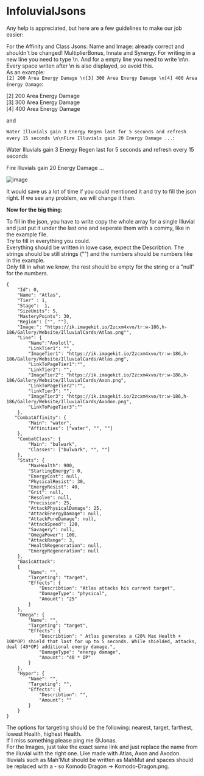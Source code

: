 # InfoluvialJsons

Any help is appreciated, but here are a few guidelines to make our job easier:

For the Affinity and Class Jsons:
Name and Image: already correct and shouldn't be changed!
MultiplierBonus, Innate and Synergy. For writing in a new line you need to type \n. And for a empty line you need to write \n\n. Every space writen after \n is also displayed, so avoid this. <br />
As an example: <br />
```[2] 200 Area Energy Damage \n[3] 300 Area Energy Damage \n[4] 400 Area Energy Damage```:
  
  [2] 200 Area Energy Damage <br />
  [3] 300 Area Energy Damage <br />
  [4] 400 Area Energy Damage <br />
  
  and 
  
  ```Water Illuvials gain 3 Energy Regen last for 5 seconds and refresh every 15 seconds \n\nFire Illuvials gain 20 Energy Damage ...```:
  
  
  Water Illuvials gain 3 Energy Regen last for 5 seconds and refresh every 15 seconds
  
  Fire Illuvials gain 20 Energy Damage ...
  
  ![image](https://user-images.githubusercontent.com/44968998/178755235-334a9790-f339-4cdb-81e7-7334c1335720.png)
  
  
  It would save us a lot of time if you could mentioned it and try to fill the json right. If we see any problem, we will change it then. 
  
  
**Now for the big thing:**
  
To fill in the json, you have to write copy the whole array for a single Illuvial and just put it under the last one and seperate them with a commy, like in the example file. <br />
Try to fill in everything you could. <br />
Everything should be written in lowe case, expect the Describtion. The strings should be still strings ("") and the numbers should be numbers like in the example. <br />
Only fill in what we know, the rest should be empty for the string or a "null" for the numbers. 

    {
        "Id": 0,
        "Name": "Atlas",
        "Tier" : 1,
        "Stage":  1,
        "SizeUnits": 5,
        "MasteryPoints": 30,
        "Region": ["", ""],
        "Image:": "https://ik.imagekit.io/2zcxm4xvo/tr:w-186,h-186/Gallery/Website/IlluvialCards/Atlas.png"",
        "Line": {
            "Name":"Axolotl",
            "LinkTier1": "",
            "ImageTier1": "https://ik.imagekit.io/2zcxm4xvo/tr:w-186,h-186/Gallery/Website/IlluvialCards/Atlas.png",
            "LinkToPageTier1":"",
            "LinkTier2": "",
            "ImageTier2": "https://ik.imagekit.io/2zcxm4xvo/tr:w-186,h-186/Gallery/Website/IlluvialCards/Axon.png",
            "LinkToPageTier2":"",
            "linkTier3": "",
            "ImageTier3": "https://ik.imagekit.io/2zcxm4xvo/tr:w-186,h-186/Gallery/Website/IlluvialCards/Axodon.png",
            "LinkToPageTier3":""
        },
       "CombatAffinity": {
            "Main": "water",
            "Affinities": ["water", "", ""]
        },
        "CombatClass": {
            "Main": "bulwark",
            "Classes": ["bulwark", "", ""]
        },
        "Stats": {
            "MaxHealth": 900,
            "StartingEnergy": 0,
            "EnergyCost": null,
            "PhysicalResist": 30,
            "EnergyResist": 40,
            "Grit": null,
            "Resolve": null,
            "Precision": 25,
            "AttackPhysicalDamage": 25,
            "AttackEnergyDamage": null,
            "AttackPureDamage": null,
            "AttackSpeed": 120,
            "Savagery": null,
            "OmegaPower": 100,
            "AttackRange": 3,
            "HealthRegeneration": null,
            "EnergyRegeneration": null
        },
        "BasicAttack":
        {
            "Name": "",
            "Targeting": "target",
            "Effects": {
                "Describtion": "Atlas attacks his current target",
                "DamageType": "physical",
                "Amount": "25"
            }
        },
        "Omega": {
            "Name": "",
            "Targeting": "target",
            "Effects": {
                "Describtion": " Atlas generates a (20% Max Health + 100*OP) shield that last for up to 5 seconds. While shielded, attacks, deal (40*OP) additional energy damage.",
                "DamageType": "energy damage",
                "Amount": "40 * OP"
            }
        },
        "Hyper": {
            "Name": "",
            "Targeting": "",
            "Effects": {
                "Describtion": "",
                "Amount": ""
            }
        }
    }


The options for targeting should be the following: nearest, target, farthest, lowest Health, highest Health. <br />
If I miss something please ping me @Jonas. <br />
For the Images, just take the exact same link and just replace the name from the illuvial with the right one. Like made with Atlas, Axon and Axodon. <br />
Illuvials such as Mah'Mut should be written as MahMut and spaces should be replaced with a - so Komodo Dragon -> Komodo-Dragon.png.

